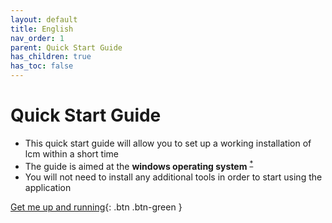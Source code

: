 ```yaml
---
layout: default
title: English
nav_order: 1
parent: Quick Start Guide
has_children: true
has_toc: false
---
```


# Quick Start Guide

- This quick start guide will allow you to set up a working installation of lcm within a short time
- The guide is aimed at the **windows operating system** <sup><a href="#windows">*</a></sup> 
- You will not need to install any additional tools in order to start using the application

[Get me up and running](https://hslu-ige-laes.github.io/StromGTPublic/docs/quickStartGuide/en/gettingStarted/){: .btn .btn-green }
